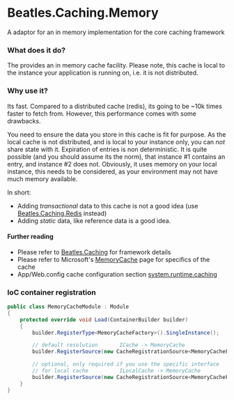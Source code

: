 # Beatles.Caching.Memory

A adaptor for an in memory implementation for the core caching framework

### What does it do?

The provides an in memory cache facility. Please note, this cache is local to the instance your application is running on, i.e. it is not distributed.

### Why use it?
Its fast. Compared to a distributed cache (redis), its going to be ~10k times faster to fetch from. However, this performance comes with some drawbacks.

You need to ensure the data you store in this cache is fit for purpose. As the local cache is not distributed, and is local to your instance only, you can _not_ share state with it.
Expiration of entries is non deterministic. It is quite possible (and you should assume its the norm), that instance #1 contains an entry, and instance #2 does not. 
Obviously, it uses memory on your local instance, this needs to be considered, as your environment may not have much memory available.

In short:
* Adding *transactional* data to this cache is not a good idea (use [Beatles.Caching.Redis](https://github.com/eShopWorld/beatles-caching-redis) instead)
* Adding *static* data, like reference data is a good idea.

#### Further reading
* Please refer to [Beatles.Caching](https://github.com/eShopWorld/beatles-caching) for framework details
* Please refer to Microsoft's [Memory​Cache](https://docs.microsoft.com/en-us/dotnet/api/system.runtime.caching.memorycache) page for specifics of the cache
* App/Web.config cache configuration section [system.runtime.caching](https://github.com/dotnet/docs/blob/master/docs/framework/configure-apps/file-schema/runtime/system-runtime-caching-element-cache-settings.md)


### IoC container registration
```c#
public class MemoryCacheModule : Module
{
    protected override void Load(ContainerBuilder builder)
    {
        builder.RegisterType<MemoryCacheFactory>().SingleInstance();

        // default resolution       ICache -> MemoryCache
        builder.RegisterSource(new CacheRegistrationSource<MemoryCacheFactory>(typeof(ICache<>)));

        // optional, only required if you use the specific interface
        // for local cache          ILocalCache -> MemoryCache
        builder.RegisterSource(new CacheRegistrationSource<MemoryCacheFactory>(typeof(ILocalCache<>)));
    }
}
```